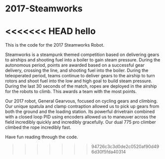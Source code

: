 # 2017-Steamworks
<<<<<<< HEAD
hello
=======

This is the code for the 2017 Steamworks Robot. 

Steamworks is a steampunk themed competition based on delivering gears to airships and shooting fuel into a boiler to gain steam pressure. During the autonomous period, points are awarded based on a successful gear delivery, crossing the line, and shooting fuel into the boiler. During the teleoperated period, teams continue to deliver gears to the airship to turn rotors and shoot fuel into the low and high goal to build steam pressure. During the last 30 seconds of the match, ropes are deployed in the airship for the robots to climb. This awards a team with the most points.

Our 2017 robot, General Gearvous, focused on cycling gears and climbing. Our unique spatula and clamp contraption allowed us to pick up gears from both the ground and the loading station. Its powerful drivetrain combined with a closed loop PID using encoders allowed us to maneuver across the field incredibly quickly and incredibly gracefully. Our dual 775 pro climber climbed the rope incredibly fast.

Have fun reading through the code.
>>>>>>> 94726c3c3d0de2c0520af90d496d30f5fda40314
